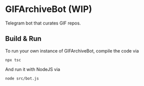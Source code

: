 # GIFArchiveBot (WIP)
Telegram bot that curates GIF repos.

## Build & Run
To run your own instance of GIFArchiveBot, compile the code via

    npx tsc

And run it with NodeJS via

    node src/bot.js
